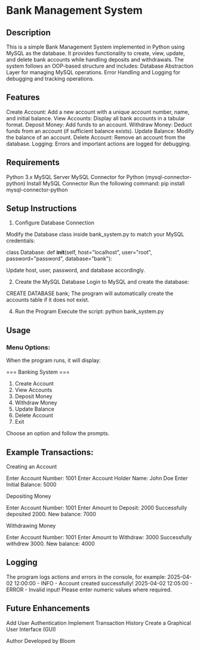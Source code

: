 # Bank Management System

## Description
This is a simple Bank Management System implemented in Python using MySQL as the database. It provides functionality to create, view, update, and delete bank accounts while handling deposits and withdrawals.
The system follows an OOP-based structure and includes:
Database Abstraction Layer for managing MySQL operations.
Error Handling and Logging for debugging and tracking operations.

## Features
Create Account: Add a new account with a unique account number, name, and initial balance.
View Accounts: Display all bank accounts in a tabular format.
Deposit Money: Add funds to an account.
Withdraw Money: Deduct funds from an account (if sufficient balance exists).
Update Balance: Modify the balance of an account.
Delete Account: Remove an account from the database.
Logging: Errors and important actions are logged for debugging.

## Requirements
Python 3.x
MySQL Server
MySQL Connector for Python (mysql-connector-python)
Install MySQL Connector
Run the following command:
pip install mysql-connector-python

## Setup Instructions

1. Configure Database Connection

Modify the Database class inside bank_system.py to match your MySQL credentials:

class Database:
    def __init__(self, host="localhost", user="root", password="password", database="bank"):

Update host, user, password, and database accordingly.

2. Create the MySQL Database
Login to MySQL and create the database:

CREATE DATABASE bank;
The program will automatically create the accounts table if it does not exist.

4. Run the Program
Execute the script:
python bank_system.py


## Usage

### Menu Options:

When the program runs, it will display:

=== Banking System ===
1. Create Account
2. View Accounts
3. Deposit Money
4. Withdraw Money
5. Update Balance
6. Delete Account
7. Exit

Choose an option and follow the prompts.


## Example Transactions:

Creating an Account

Enter Account Number: 1001
Enter Account Holder Name: John Doe
Enter Initial Balance: 5000

Depositing Money

Enter Account Number: 1001
Enter Amount to Deposit: 2000
Successfully deposited 2000. New balance: 7000

Withdrawing Money

Enter Account Number: 1001
Enter Amount to Withdraw: 3000
Successfully withdrew 3000. New balance: 4000

## Logging
The program logs actions and errors in the console, for example:
2025-04-02 12:00:00 - INFO - Account created successfully!
2025-04-02 12:05:00 - ERROR - Invalid input! Please enter numeric values where required.

## Future Enhancements
Add User Authentication
Implement Transaction History
Create a Graphical User Interface (GUI)

Author
Developed by Bloom
